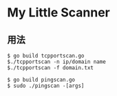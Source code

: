 # My Little Scanner 
## 用法
```
$ go build tcpportscan.go  
$./tcpportscan -n ip/domain name  
$./tcpportscan -f domain.txt  
```
```
$ go build pingscan.go  
$ sudo ./pingscan -[args]
```
